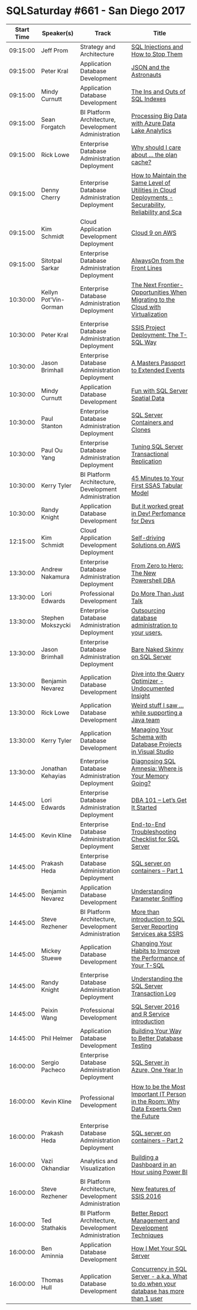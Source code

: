 # SQLSaturday #661 - San Diego 2017
Start Time|Speaker(s)|Track|Title
---|---|---|---
09:15:00|Jeff Prom|Strategy and Architecture|[SQL Injections and How to Stop Them](64957.md)
09:15:00|Peter Kral|Application  Database Development|[JSON and the Astronauts](65246.md)
09:15:00|Mindy Curnutt|Application  Database Development|[The Ins and Outs of SQL Indexes](66580.md)
09:15:00|Sean Forgatch|BI Platform Architecture, Development  Administration|[Processing Big Data with Azure Data Lake Analytics](67365.md)
09:15:00|Rick Lowe|Enterprise Database Administration  Deployment|[Why should I care about ... the plan cache?](68430.md)
09:15:00|Denny Cherry|Enterprise Database Administration  Deployment|[How to Maintain the Same Level of Utilities in Cloud Deployments - Securability, Reliability and Sca](68743.md)
09:15:00|Kim Schmidt|Cloud Application Development  Deployment|[Cloud 9 on AWS](69242.md)
09:15:00|Sitotpal Sarkar|Enterprise Database Administration  Deployment|[AlwaysOn from the Front Lines](69296.md)
10:30:00|Kellyn Pot'Vin-Gorman|Enterprise Database Administration  Deployment|[The Next Frontier-  Opportunities When Migrating to the Cloud with Virtualization](64880.md)
10:30:00|Peter Kral|Enterprise Database Administration  Deployment|[SSIS Project Deployment: The T-SQL Way](65247.md)
10:30:00|Jason Brimhall|Enterprise Database Administration  Deployment|[A Masters Passport to Extended Events](66216.md)
10:30:00|Mindy Curnutt|Application  Database Development|[Fun with SQL Server Spatial Data](66576.md)
10:30:00|Paul Stanton|Enterprise Database Administration  Deployment|[SQL Server Containers and Clones](66637.md)
10:30:00|Paul Ou Yang|Enterprise Database Administration  Deployment|[Tuning SQL Server Transactional Replication](68826.md)
10:30:00|Kerry Tyler|BI Platform Architecture, Development  Administration|[45 Minutes to Your First SSAS Tabular Model](68956.md)
10:30:00|Randy Knight|Application  Database Development|[But it worked great in Dev!  Perfomance for Devs](68973.md)
12:15:00|Kim Schmidt|Cloud Application Development  Deployment|[Self-driving Solutions on AWS](69243.md)
13:30:00|Andrew Nakamura|Enterprise Database Administration  Deployment|[From Zero to Hero:  The New Powershell DBA](64648.md)
13:30:00|Lori Edwards|Professional Development|[Do More Than Just Talk](64975.md)
13:30:00|Stephen Mokszycki|Enterprise Database Administration  Deployment|[Outsourcing database administration to your users.](65288.md)
13:30:00|Jason Brimhall|Enterprise Database Administration  Deployment|[Bare Naked Skinny on SQL Server](66217.md)
13:30:00|Benjamin Nevarez|Application  Database Development|[Dive into the Query Optimizer - Undocumented Insight](67265.md)
13:30:00|Rick Lowe|Application  Database Development|[Weird stuff I saw ... while supporting a Java team](68433.md)
13:30:00|Kerry Tyler|Application  Database Development|[Managing Your Schema with Database Projects in Visual Studio](68957.md)
13:30:00|Jonathan Kehayias|Enterprise Database Administration  Deployment|[Diagnosing SQL Amnesia: Where is Your Memory Going?](69533.md)
14:45:00|Lori Edwards|Enterprise Database Administration  Deployment|[DBA 101 – Let’s Get It Started](64973.md)
14:45:00|Kevin Kline|Enterprise Database Administration  Deployment|[End-to-End Troubleshooting Checklist for SQL Server](65016.md)
14:45:00|Prakash Heda|Enterprise Database Administration  Deployment|[SQL server on containers – Part 1](66476.md)
14:45:00|Benjamin Nevarez|Application  Database Development|[Understanding Parameter Sniffing](67267.md)
14:45:00|Steve Rezhener|BI Platform Architecture, Development  Administration|[More than introduction to SQL Server Reporting Services aka SSRS](68655.md)
14:45:00|Mickey Stuewe|Application  Database Development|[Changing Your Habits to Improve the Performance of Your T-SQL](68692.md)
14:45:00|Randy Knight|Enterprise Database Administration  Deployment|[Understanding the SQL Server Transaction Log](68976.md)
14:45:00|Peixin Wang|Professional Development|[SQL Server 2016 and R Service introduction](69294.md)
14:45:00|Phil Helmer|Application  Database Development|[Building Your Way to Better Database Testing](69495.md)
16:00:00|Sergio Pacheco|Enterprise Database Administration  Deployment|[SQL Server in Azure, One Year In](64980.md)
16:00:00|Kevin Kline|Professional Development|[How to be the Most Important IT Person in the Room: Why Data Experts Own the Future](65018.md)
16:00:00|Prakash Heda|Enterprise Database Administration  Deployment|[SQL server on containers – Part 2](66477.md)
16:00:00|Vazi Okhandiar|Analytics and Visualization|[Building a Dashboard in an Hour using Power BI](66710.md)
16:00:00|Steve Rezhener|BI Platform Architecture, Development  Administration|[New features of SSIS 2016](68656.md)
16:00:00|Ted Stathakis|BI Platform Architecture, Development  Administration|[Better Report Management and Development Techniques](68681.md)
16:00:00|Ben Aminnia|Application  Database Development|[How I Met Your SQL Server](68994.md)
16:00:00|Thomas Hull|Application  Database Development|[Concurrency in SQL Server - a.k.a. What to do when your database has more than 1 user](69295.md)
